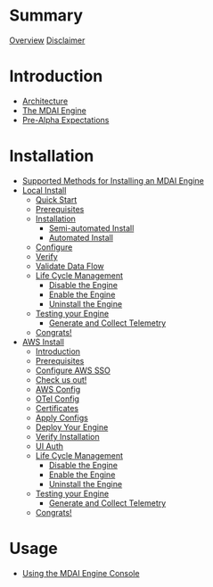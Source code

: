 # Summary
  [Overview](overview.md)
  [Disclaimer](DISCLAIMER.md)

# Introduction

  - [Architecture](./intro/architecture/architecture.md)
  - [The MDAI Engine](./intro/intro.md)
  - [Pre-Alpha Expectations](./intro/expectations.md)

# Installation
  - [Supported Methods for Installing an MDAI Engine](./install/installation.md)
  - [Local Install]()
    - [Quick Start](./install/local/quick-start.md)
    - [Prerequisites](./install/local/prerequisites.md)
    - [Installation](./install/local/install.md)
      - [Semi-automated Install](./install/local/semiautomated-install.md)
      - [Automated Install](./install/local/automated-install.md)
    - [Configure](./install/local/configure.md)
    - [Verify](./install/local/verify.md)
    - [Validate Data Flow](./install/local/validate.md)
    - [Life Cycle Management](./install/local/lifecycle/overview.md)
      - [Disable the Engine](./install/local/lifecycle/disable-engine.md)
      - [Enable the Engine](./install/local/lifecycle/enable-engine.md)
      - [Uninstall the Engine](./install/local/lifecycle/uninstall.md)
    - [Testing your Engine]()
      - [Generate and Collect Telemetry](./install/testing.md)
    - [Congrats!](./install/congrats.md)
  - [AWS Install]()
    - [Introduction](./install/aws/start.md)
    - [Prerequisites](./install/aws/prerequisites.md)
    - [Configure AWS SSO](./install/aws/aws-sso.md)
    - [Check us out!](./install/aws/repo.md)
    - [AWS Config](./install/aws/aws-env.md)
    - [OTel Config](./install/aws/otel-config.md)
    - [Certificates](./install/aws/adding-certs.md)
    - [Apply Configs](./install/aws/apply-config.md)
    - [Deploy Your Engine](./install/aws/deploy.md)
    - [Verify Installation](./install/aws/verify.md)
    - [UI Auth](./install/aws/ui-auth.md)
    - [Life Cycle Management]()
      - [Disable the Engine](./install/aws/lifecycle/disable-engine.md)
      - [Enable the Engine](./install/aws/lifecycle/enable-engine.md)
      - [Uninstall the Engine](./install/aws//lifecycle/destroy-engine.md)
    - [Testing your Engine]()
      - [Generate and Collect Telemetry](./install/testing.md)
    - [Congrats!](./install/congrats.md)

# Usage
  - [Using the MDAI Engine Console](./console/mdai-console.md)

<!--
# Usage Guide

- [Installation](./install/install.md)
  - [To an existing k8s cluster](./install/k8s-helm.md)
  - [To a new AWS EKS cluster](./install/k8s-cdk.md)
- [Configuration](./Operation/config.md)
- [Troubleshooting](./troubleshooting.md)



#### Collector requirements

#### Sizing and Scaling


#### Processor Architecture



### Configure
### Install

- Installation instructions for deploying EKS locally or on-premises
- Setup instructions for OpenTelemetry and Prometheus components
- Basic configuration steps

-----------------------------------------------------------------------

## Contributing
- Guidelines for contributing code, documentation, or bug fixes
- Code repository location (e.g., GitHub)
- Contribution guidelines and code review process

## Community Engagement
- Links to community forums, mailing lists, or chat channels
- How to get support (e.g., FAQs, support tickets)
- Opportunities for community involvement

## Risk and Disclaimers
- Potential risks associated with using pre-alpha software
- Disclaimer about stability, data loss, and other issues
- Recommended backup and recovery procedures

## Legal and Licensing
- License information for the pre-alpha release
- Copyright notices and third-party dependencies
- Terms of use for early adopters

## Future Development
- Planned features and improvements for upcoming releases
- Roadmap for transitioning from pre-alpha to alpha/beta stages
- Community feedback integration process

## Glossary
- Definitions of technical terms and acronyms used in the documentation

## Appendices
- Additional resources for testers and contributors
- Release notes for the pre-alpha version
- Frequently Asked Questions (FAQs) specific to the pre-alpha release
-->
